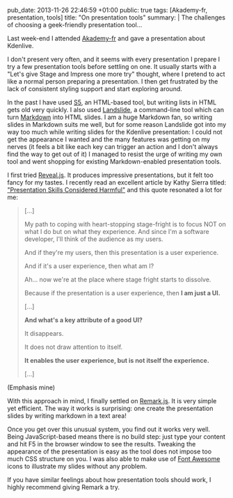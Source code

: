 pub_date: 2013-11-26 22:46:59 +01:00
public: true
tags: [Akademy-fr, presentation, tools]
title: "On presentation tools"
summary: |
    The challenges of choosing a geek-friendly presentation tool...

Last week-end I attended [Akademy-fr][akfr] and gave a presentation about
Kdenlive.

I don't present very often, and it seems with every presentation I prepare I try
a few presentation tools before settling on one. It usually starts with a "Let's
give Stage and Impress one more try" thought, where I pretend to act like a
normal person preparing a presentation. I then get frustrated by the lack of
consistent styling support and start exploring around.

In the past I have used [S5][S5], an HTML-based tool, but writing lists in HTML
gets old very quickly. I also used [Landslide][ls], a command-line tool which
can turn [Markdown][md] into HTML slides. I am a huge Markdown fan, so writing
slides in Markdown suits me well, but for some reason Landslide got into my way
too much while writing slides for the Kdenlive presentation: I could not get the
appearance I wanted and the many features was getting on my nerves (it feels a
bit like each key can trigger an action and I don't always find the way to get
out of it) I managed to resist the urge of writing my own tool and went shopping
for existing Markdown-enabled presentation tools.

I first tried [Reveal.js][reveal]. It produces impressive presentations, but it
felt too fancy for my tastes. I recently read an excellent article by Kathy
Sierra titled: ["Presentation Skills Considered Harmful"][ks-article] and this
quote resonated a lot for me:

> [...]
>
> My path to coping with heart-stopping stage-fright is to focus NOT on what I
> do but on what they experience. And since I'm a software developer, I'll think
> of the audience as my users.
>
> And if they're my users, then this presentation is a user experience.
>
> And if it's a user experience, then what am I?
>
> Ah... now we're at the place where stage fright starts to dissolve.
>
> Because if the presentation is a user experience, then **I am just a UI.**
>
> [...]
>
> **And what's a key attribute of a good UI?**
>
> It disappears.
>
> It does not draw attention to itself.
>
> **It enables the user experience, but is not itself the experience.**
>
> [...]

(Emphasis mine)

With this approach in mind, I finally settled on [Remark.js][remark]. It is very
simple yet efficient. The way it works is surprising: one create the
presentation slides by writing markdown in a text area!

Once you get over this unusual system, you find out it works very well.  Being
JavaScript-based means there is no build step: just type your content and hit F5
in the browser window to see the results. Tweaking the appearance of the
presentation is easy as the tool does not impose too much CSS structure on you.
I was also able to make use of [Font Awesome][fa] icons to illustrate my slides
without any problem.

If you have similar feelings about how presentation tools should work, I highly
recommend giving Remark a try.

[akfr]: http://2013.capitoledulibre.org/akademy-fr.html
[S5]: http://meyerweb.com/eric/tools/s5/
[ls]: https://github.com/adamzap/landslide
[md]: http://daringfireball.net/projects/markdown/
[reveal]: http://lab.hakim.se/reveal-js/
[ks-article]: http://seriouspony.com/blog/2013/10/4/presentation-skills-considered-harmful
[remark]: http://remarkjs.com
[fa]: http://fontawesome.io/
